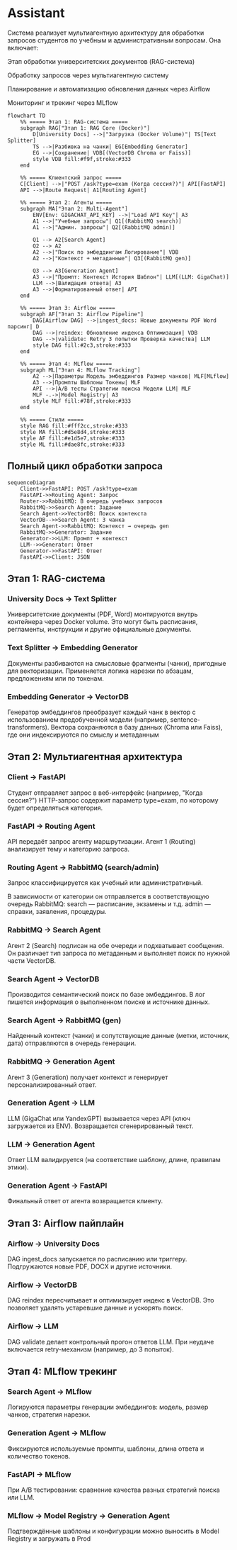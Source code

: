 # Assistant
Система реализует мультиагентную архитектуру для обработки запросов студентов по учебным и административным вопросам. Она включает:

Этап обработки университетских документов (RAG-система)

Обработку запросов через мультиагентную систему

Планирование и автоматизацию обновления данных через Airflow

Мониторинг и трекинг через MLflow

```mermaid
flowchart TD
    %% ===== Этап 1: RAG-система =====
    subgraph RAG["Этап 1: RAG Core (Docker)"]
        D[University Docs] -->|"Загрузка (Docker Volume)"| TS[Text Splitter]
        TS -->|Разбивка на чанки| EG[Embedding Generator]
        EG -->|Сохранение| VDB[(VectorDB Chroma or Faiss)]
        style VDB fill:#f9f,stroke:#333
    end

    %% ===== Клиентский запрос =====
    C[Client] -->|"POST /ask?type=exam (Когда сессия?)"| API[FastAPI]
    API -->|Route Request| A1[Routing Agent]

    %% ===== Этап 2: Агенты =====
    subgraph MA["Этап 2: Multi-Agent"]
        ENV[Env: GIGACHAT_API_KEY] -->|"Load API Key"| A3
        A1 -->|"Учебные запросы"| Q1[(RabbitMQ search)]
        A1 -->|"Админ. запросы"| Q2[(RabbitMQ admin)]
        
        Q1 --> A2[Search Agent]
        Q2 --> A2
        A2 -->|"Поиск по эмбеддингам Логирование"| VDB
        A2 -->|"Контекст + метаданные"| Q3[(RabbitMQ gen)]
        
        Q3 --> A3[Generation Agent]
        A3 -->|"Промпт: Контекст История Шаблон"| LLM[(LLM: GigaChat)]
        LLM -->|Валидация ответа| A3
        A3 -->|Форматированный ответ| API
    end

    %% ===== Этап 3: Airflow =====
    subgraph AF["Этап 3: Airflow Pipeline"]
        DAG[Airflow DAG] -->|ingest_docs: Новые документы PDF Word парсинг| D
        DAG -->|reindex: Обновление индекса Оптимизация| VDB
        DAG -->|validate: Retry 3 попытки Проверка качества| LLM
        style DAG fill:#2c3,stroke:#333
    end

    %% ===== Этап 4: MLflow =====
    subgraph ML["Этап 4: MLflow Tracking"]
        A2 -->|Параметры Модель эмбеддингов Размер чанков| MLF[MLflow]
        A3 -->|Промпты Шаблоны Токены| MLF
        API -->|A/B тесты Стратегии поиска Модели LLM| MLF
        MLF -.->|Model Registry| A3
        style MLF fill:#78f,stroke:#333
    end

    %% ===== Стили =====
    style RAG fill:#fff2cc,stroke:#333
    style MA fill:#d5e8d4,stroke:#333
    style AF fill:#e1d5e7,stroke:#333
    style ML fill:#dae8fc,stroke:#333
```
## Полный цикл обработки запроса

```mermaid
sequenceDiagram
    Client->>FastAPI: POST /ask?type=exam
    FastAPI->>Routing Agent: Запрос
    Router->>RabbitMQ: В очередь учебных запросов
    RabbitMQ->>Search Agent: Задание
    Search Agent->>VectorDB: Поиск контекста
    VectorDB-->>Search Agent: 3 чанка
    Search Agent->>RabbitMQ: Контекст → очередь gen
    RabbitMQ->>Generator: Задание
    Generator->>LLM: Промпт + контекст
    LLM-->>Generator: Ответ
    Generator->>FastAPI: Ответ
    FastAPI->>Client: JSON
```

## Этап 1: RAG-система 

### University Docs → Text Splitter
Университетские документы (PDF, Word) монтируются внутрь контейнера через Docker volume.
Это могут быть расписания, регламенты, инструкции и другие официальные документы.

### Text Splitter → Embedding Generator
Документы разбиваются на смысловые фрагменты (чанки), пригодные для векторизации.
Применяется логика нарезки по абзацам, предложениям или по токенам.

### Embedding Generator → VectorDB
Генератор эмбеддингов преобразует каждый чанк в вектор с использованием предобученной модели (например, sentence-transformers).
Вектора сохраняются в базу данных (Chroma или Faiss), где они индексируются по смыслу и метаданным

## Этап 2: Мультиагентная архитектура
### Client → FastAPI
Студент отправляет запрос в веб-интерфейс (например, "Когда сессия?")
HTTP-запрос содержит параметр type=exam, по которому будет определяться категория.

### FastAPI → Routing Agent
API передаёт запрос агенту маршрутизации.
Агент 1 (Routing) анализирует тему и категорию запроса.

### Routing Agent → RabbitMQ (search/admin)
Запрос классифицируется как учебный или административный.

В зависимости от категории он отправляется в соответствующую очередь RabbitMQ:
search — расписание, экзамены и т.д.
admin — справки, заявления, процедуры.

### RabbitMQ → Search Agent
Агент 2 (Search) подписан на обе очереди и подхватывает сообщения.
Он различает тип запроса по метаданным и выполняет поиск по нужной части VectorDB.

### Search Agent → VectorDB
Производится семантический поиск по базе эмбеддингов.
В лог пишется информация о выполненном поиске и источнике данных.

### Search Agent → RabbitMQ (gen)
Найденный контекст (чанки) и сопутствующие данные (метки, источник, дата) отправляются в очередь генерации.

### RabbitMQ → Generation Agent
Агент 3 (Generation) получает контекст и генерирует персонализированный ответ.

### Generation Agent → LLM
LLM (GigaChat или YandexGPT) вызывается через API (ключ загружается из ENV).
Возвращается сгенерированный текст.

### LLM → Generation Agent
Ответ LLM валидируется (на соответствие шаблону, длине, правилам этики).

### Generation Agent → FastAPI
Финальный ответ от агента возвращается клиенту.

## Этап 3: Airflow пайплайн 

### Airflow → University Docs
DAG ingest_docs запускается по расписанию или триггеру.
Подгружаются новые PDF, DOCX и другие источники.

### Airflow → VectorDB
DAG reindex пересчитывает и оптимизирует индекс в VectorDB.
Это позволяет удалять устаревшие данные и ускорять поиск.

### Airflow → LLM
DAG validate делает контрольный прогон ответов LLM.
При неудаче включается retry-механизм (например, до 3 попыток).

## Этап 4: MLflow трекинг 

### Search Agent → MLflow
Логируются параметры генерации эмбеддингов: модель, размер чанков, стратегия нарезки.

### Generation Agent → MLflow
Фиксируются используемые промпты, шаблоны, длина ответа и количество токенов.

### FastAPI → MLflow
При A/B тестировании: сравнение качества разных стратегий поиска или LLM.

### MLflow → Model Registry → Generation Agent
Подтверждённые шаблоны и конфигурации можно выносить в Model Registry и загружать в Prod
